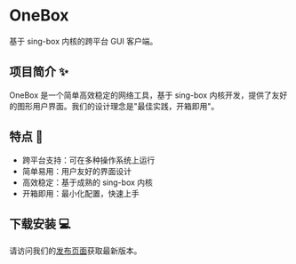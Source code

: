 # OneBox

基于 sing-box 内核的跨平台 GUI 客户端。

## 项目简介 ✨

OneBox 是一个简单高效稳定的网络工具，基于 sing-box 内核开发，提供了友好的图形用户界面。我们的设计理念是"最佳实践，开箱即用"。

## 特点 🌟

- 跨平台支持：可在多种操作系统上运行
- 简单易用：用户友好的界面设计
- 高效稳定：基于成熟的 sing-box 内核
- 开箱即用：最小化配置，快速上手

## 下载安装 💻

请访问我们的[发布页面](https://github.com/OneOhCloud/OneBox/releases)获取最新版本。


